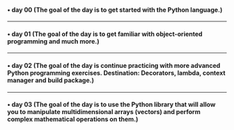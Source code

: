 #### • day 00 (The goal of the day is to get started with the Python language.)

---

#### • day 01 (The goal of the day is to get familiar with object-oriented programming and much more.)

---

#### • day 02 (The goal of the day is continue practicing with more advanced Python programming exercises. Destination: Decorators, lambda, context manager and build package.)

---

#### • day 03 (The goal of the day is to use the Python library that will allow you to manipulate multidimensional arrays (vectors) and perform complex mathematical operations on them.)